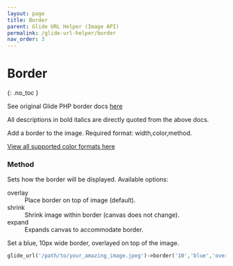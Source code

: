 ```yaml
---
layout: page
title: Border
parent: Glide URL Helper (Image API)
permalink: /glide-url-helper/border
nav_order: 3
---
```

# Border
{: .no_toc }

See original Glide PHP border docs [here](https://glide.thephpleague.com/1.0/api/border/)

All descriptions in bold italics are directly quoted from the above docs.

Add a border to the image. Required format: width,color,method.

[View all supported color formats here](https://glide.thephpleague.com/1.0/api/colors/)

### Method
Sets how the border will be displayed. Available options:
<dl>
  <dt>overlay</dt>
  <dd>Place border on top of image (default).</dd>
  <dt>shrink</dt>
  <dd>Shrink image within border (canvas does not change).</dd>
  <dt>expand</dt>
  <dd>Expands canvas to accommodate border.</dd>
</dl>

Set a blue, 10px wide border, overlayed on top of the image.


```php 
glide_url('/path/to/your_amazing_image.jpeg')->border('10','blue','overlay')->url()
```